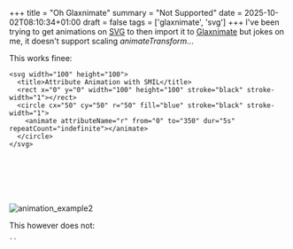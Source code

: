 +++
title = "Oh Glaxnimate"
summary = "Not Supported"
date = 2025-10-02T08:10:34+01:00
draft = false
tags = ['glaxnimate', 'svg']
+++
I've been trying to get animations on [SVG](https://en.wikipedia.org/wiki/SVG) to then import it to [Glaxnimate](https://glaxnimate.org/) but jokes on me, it doesn't support scaling *animateTransform*...

This works finee:
```
<svg width="100" height="100">
  <title>Attribute Animation with SMIL</title>
  <rect x="0" y="0" width="100" height="100" stroke="black" stroke-width="1"></rect>
  <circle cx="50" cy="50" r="50" fill="blue" stroke="black" stroke-width="1">
    <animate attributeName="r" from="0" to="350" dur="5s" repeatCount="indefinite"></animate>
  </circle>
</svg>
```

![animation_example2](https://github.com/user-attachments/assets/3c6ba8af-194a-475b-b5a7-0c5db2b34d0c)<svg width="100" height="100">
  <title>Attribute Animation with SMIL</title>
  <rect x="0" y="0" width="100" height="100" stroke="black" stroke-width="1"></rect>
  <circle cx="50" cy="50" r="50" fill="blue" stroke="black" stroke-width="1">
    <animate attributeName="r" from="0" to="350" dur="5s" repeatCount="indefinite"></animate>
  </circle>
</svg>

This however does not:
```
``
